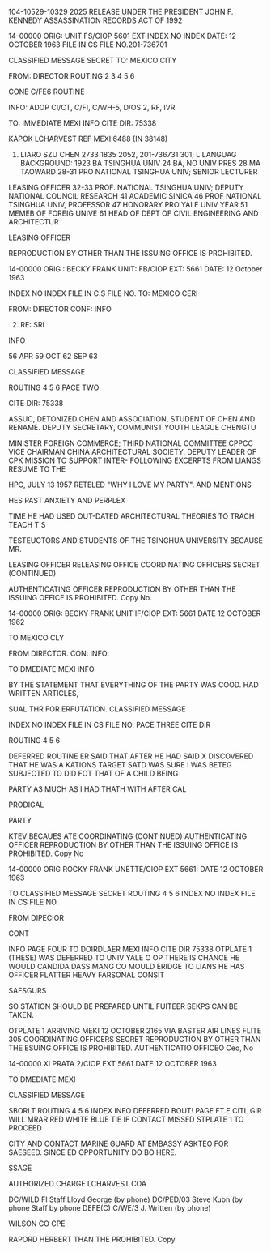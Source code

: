 104-10529-10329 2025 RELEASE UNDER THE PRESIDENT JOHN F. KENNEDY ASSASSINATION RECORDS ACT OF 1992

14-00000
ORIG: UNIT FS/CIOP
5601
EXT
INDEX
NO INDEX
DATE: 12 OCTOBER 1963 FILE IN CS FILE NO.201-736701

CLASSIFIED MESSAGE
SECRET
TO: MEXICO CITY

FROM: DIRECTOR
ROUTING
2
3
4
5
6

CONE
C/FE6
ROUTINE

INFO: ADOP CI/CT, C/FI, C/WH-5, D/OS 2, RF, IVR

TO: IMMEDIATE MEXI
INFO
CITE DIR: 75338

KAPOK LCHARVEST
REF MEXI 6488 (IN 38148)
1. LIARO SZU CHEN 2733 1835 2052, 201-736731 301; L
LANGUAG
BACKGROUND:
1923 BA TSINGHUA UNIV
24 BA, NO UNIV PRES
28 MA TAOWARD
28-31 PRO NATIONAL TSINGHUA UNIV; SENIOR LECTURER

LEASING OFFICER
32-33 PROF. NATIONAL TSINGHUA UNIV; DEPUTY NATIONAL COUNCIL
RESEARCH
41
ACADEMIC SINICA
46
PROF NATIONAL TSINGHUA UNIV, PROFESSOR
47
HONORARY PRO YALE UNIV YEAR
51 MEMEB OF FOREIG UNIVE
61 HEAD OF DEPT OF CIVIL ENGINEERING AND ARCHITECTUR

LEASING OFFICER

REPRODUCTION BY OTHER THAN THE ISSUING OFFICE IS PROHIBITED.

14-00000
ORIG : BECKY FRANK
UNIT: FB/CIOP
EXT: 5661
DATE: 12 October 1963

INDEX
NO INDEX
FILE IN C.S FILE NO.
TO: MEXICO CERI

FROM: DIRECTOR
CONF:
INFO

2. RE: SRI

INFO

56
APR 59
OCT 62
SEP 63

CLASSIFIED MESSAGE

ROUTING
4
5
6
PACE TWO

CITE DIR: 75338

ASSUC, DETONIZED CHEN AND
ASSOCIATION, STUDENT OF CHEN AND RENAME.
DEPUTY SECRETARY, COMMUNIST YOUTH LEAGUE
CHENGTU

MINISTER FOREIGN COMMERCE; THIRD NATIONAL
COMMITTEE CPPCC
VICE CHAIRMAN CHINA ARCHITECTURAL SOCIETY.
DEPUTY LEADER OF CPK MISSION TO SUPPORT INTER-
FOLLOWING EXCERPTS FROM LIANGS RESUME TO THE

HPC, JULY 13 1957 RETELED "WHY I LOVE MY PARTY".
AND MENTIONS

HES PAST ANXIETY AND PERPLEX

TIME HE HAD USED OUT-DATED ARCHITECTURAL THEORIES TO TRACH TEACH T'S

TESTEUCTORS AND STUDENTS OF THE TSINGHUA UNIVERSITY BECAUSE MR.

LEASING OFFICER
RELEASING OFFICE
COORDINATING OFFICERS
SECRET
(CONTINUED)

AUTHENTICATING
OFFICER
REPRODUCTION BY OTHER THAN THE ISSUING OFFICE IS PROHIBITED.
Copy No.

14-00000
ORIG: BECKY FRANK
UNIT IF/CIOP
EXT: 5661
DATE 12 OCTOBER 1962

TO MEXICO CLY

FROM DIRECTOR.
CON:
INFO:

TO DMEDIATE MEXI
INFO

BY THE STATEMENT THAT EVERYTHING OF THE PARTY WAS COOD.
HAD WRITTEN ARTICLES,

SUAL THR
FOR ERFUTATION.
CLASSIFIED MESSAGE

INDEX
NO INDEX
FILE IN CS FILE NO.
PACE THREE
CITE DIR

ROUTING
4
5
6

DEFERRED
ROUTINE
ER SAID THAT AFTER HE
HAD
SAID
X DISCOVERED THAT HE WAS A KATIONS TARGET
SATD
WAS SURE I WAS BETEG SUBJECTED TO
DID FOT
THAT OF A CHILD BEING

PARTY A3 MUCH AS I HAD THATH
WITH
AFTER CAL

PRODIGAL

PARTY

KTEV
BECAUES ATE
COORDINATING
(CONTINUED)
AUTHENTICATING
OFFICER
REPRODUCTION BY OTHER THAN THE ISSUING OFFICE IS PROHIBITED.
Copy No

14-00000
ORIG ROCKY FRANK
UNETTE/CIOP
EXT 5661:
DATE 12 OCTOBER 1963

TO
CLASSIFIED MESSAGE
SECRET
ROUTING
4
5
6
INDEX
NO INDEX
FILE IN CS FILE NO.

FROM DIPECIOR

CONT

INFO
PAGE FOUR
TO DOIRDLAER MEXI
INFO
CITE DIR
75338
OTPLATE 1 (THESE) WAS DEFERRED TO UNIV YALE O
OP THERE IS CHANCE
HE WOULD CANDIDA
DASS MANG CO
MOULD
ERIDGE TO LIANS
HE HAS
OFFICER
FLATTER
HEAVY FARSONAL CONSIT

SAFSGURS

SO STATION SHOULD BE PREPARED UNTIL FUITEER SEKPS CAN BE TAKEN.

OTPLATE 1 ARRIVING MEKI 12 OCTOBER 2165 VIA BASTER
AIR LINES FLITE 305
COORDINATING OFFICERS
SECRET
REPRODUCTION BY OTHER THAN THE ESUING OFFICE IS PROHIBITED.
AUTHENTICATIO
OFFICEO
Ceo, No

14-00000
XI PRATA
2/CIOP
EXT 5661
DATE 12 OCTOBER 1963

TO DMEDIATE MEXI

CLASSIFIED MESSAGE

SBORLT
ROUTING
4
5
6
INDEX
INFO
DEFERRED
BOUT!
PAGE FT.E
CITL GIR
WILL MRAR RED WHITE BLUE TIE IF CONTACT MISSED STPLATE 1 TO PROCEED

CITY AND CONTACT MARINE GUARD AT EMBASSY ASKTEO FOR SAESEED.
SINCE ED OPPORTUNITY DO BO HERE.

SSAGE

AUTHORIZED
CHARGE LCHARVEST COA

DC/WILD
FI Staff Lloyd George (by phone)
DC/PED/03 Steve Kubn (by phone
Staff
by phone
DEFE(C)
C/WE/3 J. Written (by phone)

WILSON CO
CPE

RAPORD HERBERT
THAN THE
PROHIBITED.
Copy
